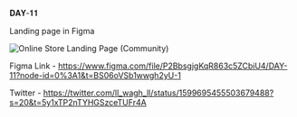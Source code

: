𝐃𝐀𝐘-𝟏𝟏

Landing page in Figma

![Online Store Landing Page (Community)](https://user-images.githubusercontent.com/85480387/205601219-1fa9fa61-e393-4f8b-a53d-62d79b89d456.jpg)

Figma Link - https://www.figma.com/file/P2BbsgjgKqR863c5ZCbiU4/DAY-11?node-id=0%3A1&t=BS06oVSb1wwgh2yU-1

Twitter - https://twitter.com/ll_wagh_ll/status/1599695455503679488?s=20&t=5y1xTP2nTYHGSzceTUFr4A
